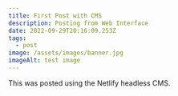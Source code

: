```yaml
---
title: First Post with CMS
description: Posting from Web Interface
date: 2022-09-29T20:16:09.253Z
tags:
  - post
image: /assets/images/banner.jpg
imageAlt: test image
---
```

T﻿his was posted using the Netlify headless CMS.